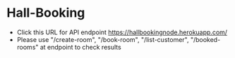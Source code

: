 # Hall-Booking
* Click this URL for API endpoint https://hallbookingnode.herokuapp.com/
* Please use "/create-room", "/book-room", "/list-customer", "/booked-rooms" at endpoint to check results
